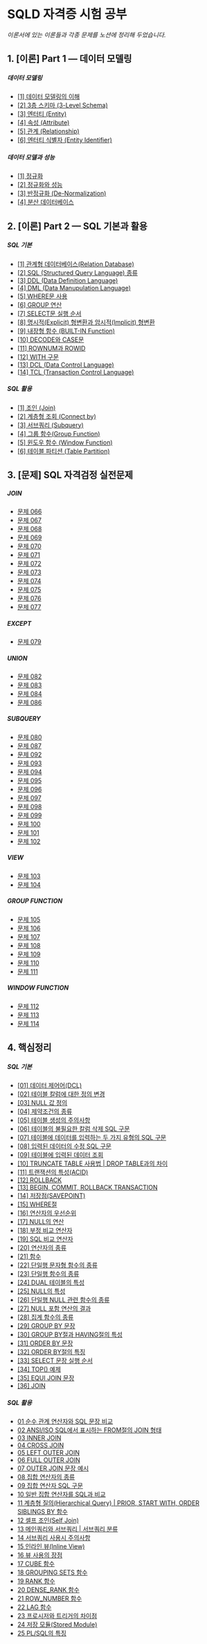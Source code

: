 # SQLD 자격증 시험 공부 

*이론서에 있는 이론들과 각종 문제를 노션에 정리해 두었습니다.*


## 1. [이론] Part 1 — 데이터 모델링

##### 데이터 모델링
- [[1] 데이터 모델링의 이해](https://www.notion.so/1-c67ee7b1de1d49d4af05819529ebee0b)
- [[2] 3층 스키마 (3-Level Schema)](https://www.notion.so/2-3-3-Level-Schema-f82f8fb4da184801b3f2352921379eb5)
- [[3] 엔터티 (Entity)](https://www.notion.so/3-Entity-348295c004dd40fc8fb3993ca2ddc5f0)
- [[4] 속성 (Attribute)](https://www.notion.so/4-Attribute-868fa9e384024a94a7c1e16e2e9256a7)
- [[5] 관계 (Relationship)](https://www.notion.so/5-Relationship-bac4f3683063447e80f9f1d9da55bec3)
- [[6] 엔터티 식별자 (Entity Identifier)](https://www.notion.so/6-Entity-Identifier-8598f047378f4fa181875be5a5e33df5)

##### 데이터 모델과 성능
- [[1] 정규화](https://www.notion.so/1-822d6153305e47108e76b11816b435e3)
- [[2] 정규화와 성능](https://www.notion.so/2-f802ce8eb33f440b9350edd7867f1906)
- [[3] 반정규화 (De-Normalization)](https://www.notion.so/3-De-Normalization-54644197fe23454e93e48edf701ba237)
- [[4] 분산 데이터베이스](https://www.notion.so/4-22d12df09af64ba9b7e3750472eec455)



## 2. [이론] Part 2 — SQL 기본과 활용

##### SQL 기본
- [[1] 관계형 데이터베이스(Relation Database)](https://www.notion.so/1-Relation-Database-834e4fc30ec944d39b6c2039e1ff673f)
- [[2] SQL (Structured Query Language) 종류](https://www.notion.so/2-SQL-Structured-Query-Language-f830c26651854ebea9ed2ffdbc757287)
- [[3] DDL (Data Definition Language)](https://www.notion.so/3-DDL-Data-Definition-Language-3356a28fba4746b780cc2dc1474ad932)
- [[4] DML (Data Manupulation Language)](https://www.notion.so/4-DML-Data-Manupulation-Language-26bbd16f9ef64b41826e067a25231ba5)
- [[5] WHERE문 사용](https://www.notion.so/5-WHERE-488f5de173e04d07b2af9e26f765ccc4)
- [[6] GROUP 연산](https://www.notion.so/6-GROUP-5174397d68e74683a739234fb4441f49)
- [[7] SELECT문 실행 순서](https://www.notion.so/7-SELECT-a489b6a589584759881557ec69940df0)
- [[8] 명시적(Explicit) 형변환과 암시적(Implicit) 형변환](https://www.notion.so/8-Explicit-Implicit-a025200ec3ac4127b41b3142e714c439)
- [[9] 내장형 함수 (BUILT-IN Function)](https://www.notion.so/9-BUILT-IN-Function-e2788ae6fb504e5fa0e9fd08f7c4056c)
- [[10] DECODE와 CASE문](https://www.notion.so/10-DECODE-CASE-d9956534aeee4821bd448fe661ca7a7f)
- [[11] ROWNUM과 ROWID](https://www.notion.so/11-ROWNUM-ROWID-f1751c1713034560bea6250ebf9f53bb)
- [[12] WITH 구문](https://www.notion.so/12-WITH-5dbb0a90cafc49899dd6e86875d37ba3)
- [[13] DCL (Data Control Language)](https://www.notion.so/13-DCL-Data-Control-Language-7f336666abcc451baedf350af57bed7b)
- [[14] TCL (Transaction Control Language)](https://www.notion.so/14-TCL-Transaction-Control-Language-9cbefc0fd61e4a1ab1e65f430a66e3e2)

##### SQL 활용
- [[1] 조인 (Join)](https://www.notion.so/1-Join-ca8c85bfe4144b10ac2b2aa114a12f87)
- [[2] 계층형 조회 (Connect by)](https://www.notion.so/2-Connect-by-16f9c0c8fed945d19d899116895b5761)
- [[3] 서브쿼리 (Subquery)](https://www.notion.so/3-Subquery-3b554efd71e44096aa6035d9594a3afa)
- [[4] 그룹 함수(Group Function)](https://www.notion.so/4-Group-Function-6ce8fbf857fe4ee6aa68628c5a9ac781)
- [[5] 윈도우 함수 (Window Function)](https://www.notion.so/5-Window-Function-d15804e8d500484f8047b464dc6204ec)
- [[6] 테이블 파티션 (Table Partition)](https://www.notion.so/6-Table-Partition-16ccdf9850af4274a79e5b711789d9a5)


## 3. [문제] SQL 자격검정 실전문제

##### JOIN
- [문제 066](https://www.notion.so/066-51c26f1c8e4d42db81fe6f4b1b4b45c6)
- [문제 067](https://www.notion.so/067-e252732ad6ac4ea6a96ef992c23001e5)
- [문제 068](https://www.notion.so/068-4bfc30330059457b89f3554d45abc446)
- [문제 069](https://www.notion.so/069-bf8f27bb9e6f4b658f1eda1f0037cb74)
- [문제 070](https://www.notion.so/070-f46681a284cc4074b59170d6ad019e0d)
- [문제 071](https://www.notion.so/071-53da814dfd684ef69da910c4c30c4a23)
- [문제 072](https://www.notion.so/072-441e4d6b83d74d7883f91c8b850e5247)
- [문제 073](https://www.notion.so/073-6ac6895beb5f47b18b5fc4c455a3fb4d)
- [문제 074](https://www.notion.so/074-ec12489697154539bce5f20148a7e10c)
- [문제 075](https://www.notion.so/075-139b55f02a2044e09ce4b741c06f9ef5)
- [문제 076](https://www.notion.so/076-9065304b41374672bf3ec3265b5bdf67)
- [문제 077](https://www.notion.so/077-5b4b13d098114f14a491f3b2d4fb23b2)

##### EXCEPT
- [문제 079](https://www.notion.so/079-fbc3388f0ee34b209caef9ca9a187445)

##### UNION
- [문제 082](https://www.notion.so/082-bea8e3fd493143f3894592b48a2b7d76)
- [문제 083](https://www.notion.so/083-aa5962d1296a4dd88d6db0bf3867f6c5)
- [문제 084](https://www.notion.so/084-d19a5e9494774d4aa8b4406cb57a8217)
- [문제 086](https://www.notion.so/086-5ca7a6caea49412ea6a8f7a70aef8df6)

##### SUBQUERY
- [문제 080](https://www.notion.so/080-c020607be3c64c01b9fae0b16674ede2)
- [문제 087](https://www.notion.so/087-623f9753433c430abd0731edddf7cf7a)
- [문제 092](https://www.notion.so/092-0b006192e0634b8d8493b6d4721137de)
- [문제 093](https://www.notion.so/093-6ba760bd90fd456b98e22cc0040e0198)
- [문제 094](https://www.notion.so/094-430ea7530a4a47bbbbe9c45c59515e51)
- [문제 095](https://www.notion.so/095-27f445ae9a3f4fbc8c5c286be0e9a799)
- [문제 096](https://www.notion.so/096-22cf8ed4bdf8499e90dda72761c8914b)
- [문제 097](https://www.notion.so/097-13295fd529214b468d8924a960b29a25)
- [문제 098](https://www.notion.so/098-3e5980c7a0434f1e9c95e94d75071615)
- [문제 099](https://www.notion.so/099-e4ac1345a1104bf0b528f8740f4d272b)
- [문제 100](https://www.notion.so/100-13a8bd944b914e9496eb8dd5c6d3eb91)
- [문제 101](https://www.notion.so/101-44e28dc639364770b4d37b8a9b608239)
- [문제 102](https://www.notion.so/102-575e1c4a86784f4a95f5eb7131093da4)

##### VIEW
- [문제 103](https://www.notion.so/103-3b6a459de56841b4ad25fa3f127002c3)
- [문제 104](https://www.notion.so/104-b0e6ed1d36bc4bfca51bf6d8e8496ffb)

##### GROUP FUNCTION
- [문제 105](https://www.notion.so/105-86fac5abeb734918a26fc18f37584c9d)
- [문제 106](https://www.notion.so/106-9aa68d7e413d4752911e129c8432b587)
- [문제 107](https://www.notion.so/107-34b00554faf94bf49a1378f55253b37c)
- [문제 108](https://www.notion.so/108-ca05a9a99e6a4214b67a7cd2b3bc0b74)
- [문제 109](https://www.notion.so/109-f565c2e3d1c2492f974943302282ac0c)
- [문제 110](https://www.notion.so/110-282928a97f594361a130afd25b83093f)
- [문제 111](https://www.notion.so/111-86eca9e1bd2946488e8b29f114bbc134)

##### WINDOW FUNCTION
- [문제 112](https://www.notion.so/112-04a66500f146494e92929a549cf86a42)
- [문제 113](https://www.notion.so/113-5b724c6416644f8b99b20c6c7bc01047)
- [문제 114](https://www.notion.so/114-fd503676315f4983bfe2718d3a8356bc)



## 4. 핵심정리

##### SQL 기본
- [[01] 데이터 제어어(DCL)](https://www.notion.so/jhm9191/01-DCL-56de6dc11f11403dbbae0c8e1f300421)
- [[02] 테이블 칼럼에 대한 정의 변경](https://www.notion.so/jhm9191/02-c7bf23dae6064a0d920ba6a59fe09bb3)
- [[03] NULL 값 정의](https://www.notion.so/jhm9191/03-NULL-d4b57585efaa4effb7ba97a22fc28bc5)
- [[04] 제약조건의 종류](https://www.notion.so/jhm9191/04-88f0d7d94e214b7c8af8db6fb072d8a5)
- [[05] 테이블 생성의 주의사항](https://www.notion.so/jhm9191/05-c4ffa06f78d44b669b864ede4f1047b2)
- [[06] 테이블의 불필요한 칼럼 삭제 SQL 구문](https://www.notion.so/jhm9191/06-SQL-139e97757a504f5bbecd22bfb1bbefd5)
- [[07] 테이블에 데이터를 입력하는 두 가지 유형의 SQL 구문](https://www.notion.so/jhm9191/07-SQL-2c21fe3950224ae1a88a8b63538d8ea8)
- [[08] 입력된 데이터의 수정 SQL 구문](https://www.notion.so/jhm9191/08-SQL-a6300732f63540a48d1fdb638bbc49ad)
- [[09] 테이블에 입력된 데이터 조회](https://www.notion.so/jhm9191/09-476fbd7bb55e4bad9ec2186dc6aade45)
- [[10] TRUNCATE TABLE 사용법 | DROP TABLE과의 차이](https://www.notion.so/jhm9191/10-TRUNCATE-TABLE-DROP-TABLE-c6797996ec3f4c8f88ed547a485b314f)
- [[11] 트랜잭션의 특성(ACID)](https://www.notion.so/jhm9191/11-ACID-be44fb50efef4db7b989590059abdce9)
- [[12] ROLLBACK](https://www.notion.so/jhm9191/12-ROLLBACK-325bcbfad66d4d80a6c40a9b0d7703e4)
- [[13] BEGIN, COMMIT, ROLLBACK TRANSACTION](https://www.notion.so/jhm9191/13-BEGIN-COMMIT-ROLLBACK-TRANSACTION-1ea5d0b5ac464113bc6cef372921d496)
- [[14] 저장점(SAVEPOINT)](https://www.notion.so/jhm9191/14-SAVEPOINT-4e2657b06e194e60b27d81d5e84f6afd)
- [[15] WHERE절](https://www.notion.so/jhm9191/15-WHERE-ee553a09a4414b8ab377129ad7934778)
- [[16] 연산자의 우선순위](https://www.notion.so/jhm9191/16-64f820da0d744708bdbac62bde08c01c)
- [[17] NULL의 연산](https://www.notion.so/jhm9191/17-NULL-031b173074534c788b490e914b6391ae)
- [[18] 부정 비교 연산자](https://www.notion.so/jhm9191/18-1b6976dd3a4a4ebca4b0a0a03f6da26a)
- [[19] SQL 비교 연산자](https://www.notion.so/jhm9191/19-SQL-60451ffe59a64ac481922f3558f5df5b)
- [[20] 연산자의 종류](https://www.notion.so/jhm9191/20-cb312ac236f44eeea299eb0a2438b6c0)
- [[21] 함수](https://www.notion.so/jhm9191/21-e7bbd74ca71f48a2bc3024f57314aded)
- [[22] 단일행 문자형 함수의 종류](https://www.notion.so/jhm9191/22-5d7d67b6576c4150a0cb788a102f53b5)
- [[23] 단일행 함수의 종류](https://www.notion.so/jhm9191/23-77504f74aa4147d8a3510a825cb31708)
- [[24] DUAL 테이블의 특성](https://www.notion.so/jhm9191/24-DUAL-ac2c99ca3c75428ba89e9744e78feacc)
- [[25] NULL의 특성](https://www.notion.so/jhm9191/25-NULL-bc8099cc2e2142b0a6d01675a9863be0)
- [[26] 단일행 NULL 관련 함수의 종류](https://www.notion.so/jhm9191/26-NULL-a54c0fe66b3a49258ac263106d7c3d42)
- [[27] NULL 포함 연산의 결과](https://www.notion.so/jhm9191/27-NULL-4b7bf38fb8574fb79989e6cc1168bc9e)
- [[28] 집계 함수의 종류](https://www.notion.so/jhm9191/28-75417568598649a59fbeff93248b6374)
- [[29] GROUP BY 문장](https://www.notion.so/jhm9191/29-GROUP-BY-94ccf938e10b4fe2a64cb6b6935eeb35)
- [[30] GROUP BY절과 HAVING절의 특성](https://www.notion.so/jhm9191/30-GROUP-BY-HAVING-dd78d183b43340fcbc858365e11d6ffc)
- [[31] ORDER BY 문장](https://www.notion.so/jhm9191/31-ORDER-BY-d99506fdf5104db88719cade1207f5cd)
- [[32] ORDER BY절의 특징](https://www.notion.so/jhm9191/32-ORDER-BY-ac06cc6371c44e919f580566380990bb)
- [[33] SELECT 문장 실행 순서](https://www.notion.so/jhm9191/33-SELECT-b76910afd4d144c19eec25d61b2f2f3e)
- [[34] TOP() 예제](https://www.notion.so/jhm9191/34-TOP-3de407a4025b4b9d998e6eac67a6a89c)
- [[35] EQUI JOIN 문장](https://www.notion.so/jhm9191/35-EQUI-JOIN-9eb0d66e23854c0db30af5b467bd05ee)
- [[36] JOIN](https://www.notion.so/jhm9191/36-JOIN-33e649bfce9e412ab921888caedc3643)

##### SQL 활용
- [01 순수 관계 연산자와 SQL 문장 비교](https://www.notion.so/jhm9191/01-SQL-72f77261f32345b688c4ae8c373b0910)
- [02 ANSI/ISO SQL에서 표시하는 FROM절의 JOIN 형태](https://www.notion.so/jhm9191/02-ANSI-ISO-SQL-FROM-JOIN-54b5d3e4f0114f8dbd9ec4fc418ea0b6)
- [03 INNER JOIN](https://www.notion.so/jhm9191/03-INNER-JOIN-b2cfb063c42d4f8ab287b915b7fbac23)
- [04 CROSS JOIN](https://www.notion.so/jhm9191/04-CROSS-JOIN-94389ae768d5421590f9a1995ec66b12)
- [05 LEFT OUTER JOIN](https://www.notion.so/jhm9191/05-LEFT-OUTER-JOIN-9ba98bc499ca4503b46f7161ff137e7c)
- [06 FULL OUTER JOIN](https://www.notion.so/jhm9191/06-FULL-OUTER-JOIN-493f8c6edbd34de49123f24b622975a9)
- [07 OUTER JOIN 문장 예시](https://www.notion.so/jhm9191/07-OUTER-JOIN-abc28038d9f84a5d8b88ef8fa938d16d)
- [08 집합 연산자의 종류](https://www.notion.so/jhm9191/08-336446d27f7f4b648483f17b9a46bdbc)
- [09 집합 연산자 SQL 구문](https://www.notion.so/jhm9191/09-SQL-8a4a53068e0b40d2a7f54659db3c5937)
- [10 일반 집합 연산자를 SQL과 비교](https://www.notion.so/jhm9191/10-SQL-f95b3cf9165e4d38861189f4a5a5f22d)
- [11 계층형 질의(Hierarchical Query) | PRIOR, START WITH, ORDER SIBLINGS BY 함수](https://www.notion.so/jhm9191/11-Hierarchical-Query-PRIOR-START-WITH-ORDER-SIBLINGS-BY-b32baff9b03b43f7b5a63aa776a8c7cd)
- [12 셀프 조인(Self Join)](https://www.notion.so/jhm9191/12-Self-Join-847560471e1f4d72ab2f8ba66492eacb)
- [13 메인쿼리와 서브쿼리 | 서브쿼리 분류](https://www.notion.so/jhm9191/13-85a3f30ce6664b2eabcbd5b521c97bba)
- [14 서브쿼리 사용시 주의사항](https://www.notion.so/jhm9191/14-76684fddbfd54aa69be9dee466513a7d)
- [15 인라인 뷰(Inline View)](https://www.notion.so/jhm9191/15-Inline-View-3ec10564b569430e88eab4fa27a24d7c)
- [16 뷰 사용의 장점](https://www.notion.so/jhm9191/16-d72609e2a9d047d58d45cb442ce5878c)
- [17 CUBE 함수](https://www.notion.so/jhm9191/17-CUBE-7b537ede54dd494baa664544c7c338c3)
- [18 GROUPING SETS 함수](https://www.notion.so/jhm9191/18-GROUPING-SETS-b7717b68d23c4ff38818263171cf6529)
- [19 RANK 함수](https://www.notion.so/jhm9191/19-RANK-281a7f069fea4f6aa9442c742687005b)
- [20 DENSE_RANK 함수](https://www.notion.so/jhm9191/20-DENSE_RANK-108f1fa2a7634116a3dec8ced0851ade)
- [21 ROW_NUMBER 함수](https://www.notion.so/jhm9191/21-ROW_NUMBER-5361968f0558420fab26cde67ce50870)
- [22 LAG 함수](https://www.notion.so/jhm9191/22-LAG-7bdf7f48abd14bfcbbe93624f418d4d8)
- [23 프로시저와 트리거의 차이점](https://www.notion.so/jhm9191/23-d2724535f1fe4ea89df1ef12f001209c)
- [24 저장 모듈(Stored Module)](https://www.notion.so/jhm9191/24-Stored-Module-e585fdb4d358484aac615c29639a19b2)
- [25 PL/SQL의 특징](https://www.notion.so/jhm9191/25-PL-SQL-2ec5c9b02cff499489239c77e6f4f49d)





